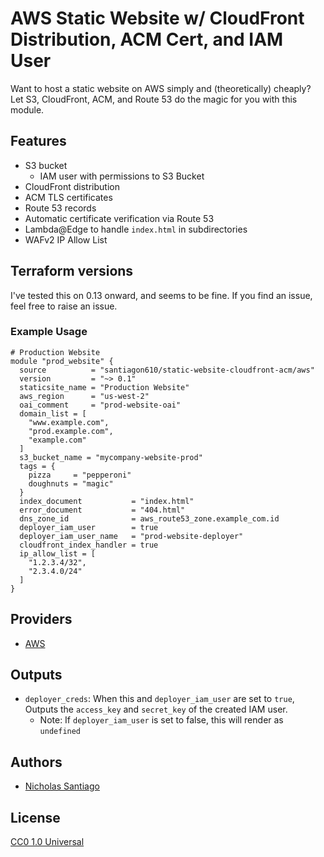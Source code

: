 # AWS Static Website w/ CloudFront Distribution, ACM Cert, and IAM User

Want to host a static website on AWS simply and (theoretically) cheaply? Let S3, CloudFront, ACM, and Route 53 do the magic for you with this module.

## Features

- S3 bucket
  - IAM user with permissions to S3 Bucket
- CloudFront distribution
- ACM TLS certificates
- Route 53 records
- Automatic certificate verification via Route 53
- Lambda@Edge to handle `index.html` in subdirectories
- WAFv2 IP Allow List

## Terraform versions

I've tested this on 0.13 onward, and seems to be fine. If you find an issue, feel free to raise an issue.

### Example Usage

```hcl
# Production Website
module "prod_website" {
  source          = "santiagon610/static-website-cloudfront-acm/aws"
  version         = "~> 0.1"
  staticsite_name = "Production Website"
  aws_region      = "us-west-2"
  oai_comment     = "prod-website-oai"
  domain_list = [
    "www.example.com",
    "prod.example.com",
    "example.com"
  ]
  s3_bucket_name = "mycompany-website-prod"
  tags = {
    pizza     = "pepperoni"
    doughnuts = "magic"
  }
  index_document           = "index.html"
  error_document           = "404.html"
  dns_zone_id              = aws_route53_zone.example_com.id
  deployer_iam_user        = true
  deployer_iam_user_name   = "prod-website-deployer"
  cloudfront_index_handler = true
  ip_allow_list = [
    "1.2.3.4/32",
    "2.3.4.0/24"
  ]
}
```

## Providers

- [AWS](https://registry.terraform.io/providers/hashicorp/aws/latest/docs)

## Outputs

- `deployer_creds`: When this and `deployer_iam_user` are set to `true`, Outputs the `access_key` and `secret_key` of the created IAM user.
  - Note: If `deployer_iam_user` is set to false, this will render as `undefined`

## Authors

- [Nicholas Santiago](https://github.com/santiagon610)

## License

[CC0 1.0 Universal](LICENSE)